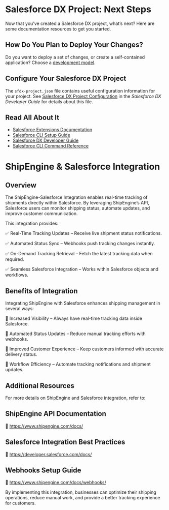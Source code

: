 
# Salesforce DX Project: Next Steps

Now that you’ve created a Salesforce DX project, what’s next? Here are some documentation resources to get you started.

## How Do You Plan to Deploy Your Changes?

Do you want to deploy a set of changes, or create a self-contained application? Choose a [development model](https://developer.salesforce.com/tools/vscode/en/user-guide/development-models).

## Configure Your Salesforce DX Project

The `sfdx-project.json` file contains useful configuration information for your project. See [Salesforce DX Project Configuration](https://developer.salesforce.com/docs/atlas.en-us.sfdx_dev.meta/sfdx_dev/sfdx_dev_ws_config.htm) in the _Salesforce DX Developer Guide_ for details about this file.

## Read All About It

- [Salesforce Extensions Documentation](https://developer.salesforce.com/tools/vscode/)
- [Salesforce CLI Setup Guide](https://developer.salesforce.com/docs/atlas.en-us.sfdx_setup.meta/sfdx_setup/sfdx_setup_intro.htm)
- [Salesforce DX Developer Guide](https://developer.salesforce.com/docs/atlas.en-us.sfdx_dev.meta/sfdx_dev/sfdx_dev_intro.htm)
- [Salesforce CLI Command Reference](https://developer.salesforce.com/docs/atlas.en-us.sfdx_cli_reference.meta/sfdx_cli_reference/cli_reference.htm)

# ShipEngine & Salesforce Integration

## Overview
The ShipEngine-Salesforce Integration enables real-time tracking of shipments directly within Salesforce. By leveraging ShipEngine’s API, Salesforce users can monitor shipping status, automate updates, and improve customer communication.

This integration provides:

✅ Real-Time Tracking Updates – Receive live shipment status notifications.

✅ Automated Status Sync – Webhooks push tracking changes instantly.

✅ On-Demand Tracking Retrieval – Fetch the latest tracking data when required.

✅ Seamless Salesforce Integration – Works within Salesforce objects and workflows.


## Benefits of Integration
Integrating ShipEngine with Salesforce enhances shipping management in several ways:

📌 Increased Visibility – Always have real-time tracking data inside Salesforce.

📌 Automated Status Updates – Reduce manual tracking efforts with webhooks.

📌 Improved Customer Experience – Keep customers informed with accurate delivery status.

📌 Workflow Efficiency – Automate tracking notifications and shipment updates.

## Additional Resources
For more details on ShipEngine and Salesforce integration, refer to:

## ShipEngine API Documentation
🔗 https://www.shipengine.com/docs/

## Salesforce Integration Best Practices
🔗 https://developer.salesforce.com/docs/

## Webhooks Setup Guide
🔗 https://www.shipengine.com/docs/webhooks/


By implementing this integration, businesses can optimize their shipping operations, reduce manual work, and provide a better tracking experience for customers.
